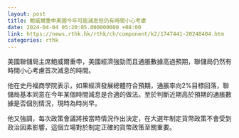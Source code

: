 ```yaml
---
layout: post
title: 鮑威爾重申美國今年可能減息但仍有時間小心考慮
date: 2024-04-04 05:20:05.000000000 +08:00
link: https://news.rthk.hk/rthk/ch/component/k2/1747441-20240404.htm
categories: rthk
---
```


美國聯儲局主席鮑威爾重申，美國經濟強勁而且通脹數據高過預期，聯儲局仍然有時間小心考慮首次減息的時間。

他在史丹福商學院表示，如果經濟發展總體符合預期，通脹率向2%目標回落，聯儲局基本同意在今年某個時間減息是合適的做法。至於判斷近期高於預期的通脹數據是否個別情況，現時為時尚早。

他又強調，每次政策會議將按當時情況作出決定，在大選年制定貨幣政策不會受到政治因素影響，這個立場對於制定正確的貨幣政策至關重要。
